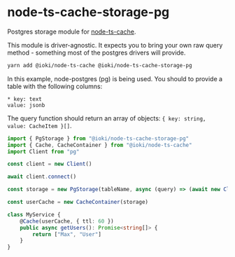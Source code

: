 # node-ts-cache-storage-pg

Postgres storage module for [node-ts-cache](https://www.npmjs.com/package/node-ts-cache).

This module is driver-agnostic. It expects you to bring your own raw query method - something most of the postgres drivers will provide.

```bash
yarn add @ioki/node-ts-cache @ioki/node-ts-cache-storage-pg
```

In this example, node-postgres (pg) is being used.
You should to provide a table with the following columns:

```kv
* key: text
value: jsonb
```

The query function should return an array of objects: `{ key: string, value: CacheItem }[]`.

```ts
import { PgStorage } from "@ioki/node-ts-cache-storage-pg"
import { Cache, CacheContainer } from "@ioki/node-ts-cache"
import Client from "pg"

const client = new Client()

await client.connect()

const storage = new PgStorage(tableName, async (query) => (await new Client().query(query)).rows)

const userCache = new CacheContainer(storage)

class MyService {
    @Cache(userCache, { ttl: 60 })
    public async getUsers(): Promise<string[]> {
        return ["Max", "User"]
    }
}
```
